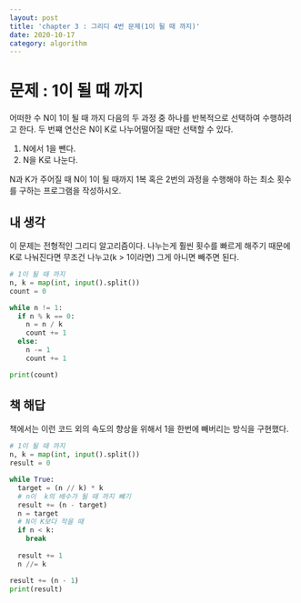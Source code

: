 ```yaml
---
layout: post
title: 'chapter 3 : 그리디 4번 문제(1이 될 때 까지)'
date: 2020-10-17
category: algorithm
---
```

# 문제 : 1이 될 때 까지
어떠한 수 N이 1이 될 때 까지 다음의 두 과정 중 하나를 반복적으로 선택하여 수행하려고 한다. 두 번쨰 연산은 N이 K로 나누어떨어질 때만 선택할 수 있다.   
1. N에서 1을 뺀다.
2. N을 K로 나눈다.

N과 K가 주어질 때 N이 1이 될 때까지 1복 혹은 2번의 과정을 수행해야 하는 최소 횟수를 구하는 프로그램을 작성하시오.

## 내 생각
이 문제는 전형적인 그리디 알고리즘이다. 나누는게 훨씬 횟수를 빠르게 해주기 때문에 K로 나눠진다면 무조건 나누고(k > 1이라면) 그게 아니면 빼주면 된다. 
```python
# 1이 될 때 까지
n, k = map(int, input().split())
count = 0

while n != 1:
  if n % k == 0:
    n = n / k
    count += 1
  else:
    n -= 1
    count += 1

print(count)
```
## 책 해답
책에서는 이런 코드 외의 속도의 향상을 위해서 1을 한번에 빼버리는 방식을 구현했다. 
```python
# 1이 될 때 까지
n, k = map(int, input().split())
result = 0

while True:
  target = (n // k) * k
  # n이  k의 배수가 될 때 까지 뺴기
  result += (n - target)
  n = target
  # N이 K보다 작을 때
  if n < k:
    break
  
  result += 1
  n //= k

result += (n - 1)
print(result)
```
